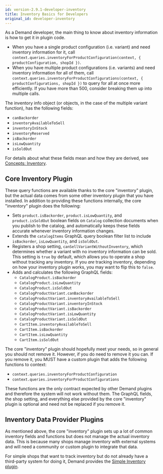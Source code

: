 ```yaml
---
id: version-2.9.1-developer-inventory
title: Inventory Basics for Developers
original_id: developer-inventory
---
```


As a Demand developer, the main thing to know about inventory information is how to get it in plugin code.
- When you have a single product configuration (i.e. variant) and need inventory information for it, call `context.queries.inventoryForProductConfiguration(context, { productConfiguration, shopId })`.
- When you have multiple product configurations (i.e. variants) and need inventory information for all of them, call `context.queries.inventoryForProductConfigurations(context, { productConfigurations, shopId })` to query for all at once more efficiently. If you have more than 500, consider breaking them up into multiple calls.

The inventory info object (or objects, in the case of the multiple variant function), has the following fields:
- `canBackorder`
- `inventoryAvailableToSell`
- `inventoryInStock`
- `inventoryReserved`
- `isBackorder`
- `isLowQuantity`
- `isSoldOut`

For details about what these fields mean and how they are derived, see [Concepts: Inventory](./concepts-inventory.md).

## Core Inventory Plugin

These query functions are available thanks to the core "inventory" plugin, but the actual data comes from some other inventory plugin that you have installed. In addition to providing these functions internally, the core "inventory" plugin does the following:
- Sets `product.isBackorder`, `product.isLowQuantity`, and `product.isSoldOut` boolean fields on `Catalog` collection documents when you publish to the catalog, and automatically keeps these fields accurate whenever inventory information changes.
- Extends the `catalogItems` GraphQL query boolean filter list to include `isBackorder`, `isLowQuantity`, and `isSoldOut`.
- Registers a shop setting, `canSellVariantWithoutInventory`, which determines whether a variant with no inventory information can be sold. This setting is `true` by default, which allows you to operate a shop without tracking any inventory. If you _are_ tracking inventory, depending on how your inventory plugin works, you may want to flip this to `false`.
- Adds and calculates the following GraphQL fields:
    - `CatalogProduct.isBackorder`
    - `CatalogProduct.isLowQuantity`
    - `CatalogProduct.isSoldOut`
    - `CatalogProductVariant.canBackorder`
    - `CatalogProductVariant.inventoryAvailableToSell`
    - `CatalogProductVariant.inventoryInStock`
    - `CatalogProductVariant.isBackorder`
    - `CatalogProductVariant.isLowQuantity`
    - `CatalogProductVariant.isSoldOut`
    - `CartItem.inventoryAvailableToSell`
    - `CartItem.isBackorder`
    - `CartItem.isLowQuantity`
    - `CartItem.isSoldOut`

The core "inventory" plugin should hopefully meet your needs, so in general you should not remove it. However, if you do need to remove it you can. If you remove it, you MUST have a custom plugin that adds the following functions to context:

- `context.queries.inventoryForProductConfiguration`
- `context.queries.inventoryForProductConfigurations`

These functions are the only contract expected by other Demand plugins and therefore the system will not work without them. The GraphQL fields, the shop setting, and everything else provided by the core "inventory" plugin is optional and need not be replaced if you remove it.

## Inventory Data Provider Plugins

As mentioned above, the core "inventory" plugin sets up a lot of common inventory fields and functions but does not manage the actual inventory data. This is because many shops manage inventory with external systems and will need a community or custom plugin to integrate that data.

For simple shops that want to track inventory but do not already have a third-party system for doing it, Demand provides the [Simple Inventory plugin](./core-plugins-simple-inventory.md).
